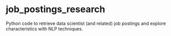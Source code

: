 # job_postings_research
Python code to retrieve data scientist (and related) job postings and explore characteristics with NLP techniques.
